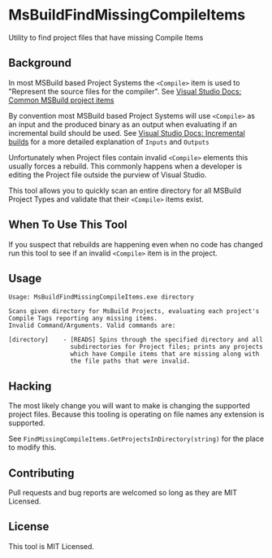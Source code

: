 # MsBuildFindMissingCompileItems
Utility to find project files that have missing Compile Items

## Background
In most MSBuild based Project Systems the  `<Compile>` item is used to "Represent the source files for the compiler". See [Visual Studio Docs: Common MSBuild project items](https://docs.microsoft.com/en-ie/visualstudio/msbuild/common-msbuild-project-items?view=vs-2019#compile)

By convention most MSBuild based Project Systems will use `<Compile>` as an input and the produced binary as an output when evaluating if an incremental build should be used. See [Visual Studio Docs: Incremental builds](https://docs.microsoft.com/en-ie/visualstudio/msbuild/incremental-builds?view=vs-2019) for a more detailed explanation of `Inputs` and `Outputs`

Unfortunately when Project files contain invalid `<Compile>` elements this usually forces a rebuild. This commonly happens when a developer is editing the Project file outside the purview of Visual Studio.

This tool allows you to quickly scan an entire directory for all MSBuild Project Types and validate that their `<Compile>` items exist.

## When To Use This Tool
If you suspect that rebuilds are happening even when no code has changed run this tool to see if an invalid `<Compile>` item is in the project.

## Usage
```
Usage: MsBuildFindMissingCompileItems.exe directory

Scans given directory for MsBuild Projects, evaluating each project's Compile Tags reporting any missing items.
Invalid Command/Arguments. Valid commands are:

[directory]    - [READS] Spins through the specified directory and all
                 subdirectories for Project files; prints any projects
                 which have Compile items that are missing along with
                 the file paths that were invalid.
```

## Hacking
The most likely change you will want to make is changing the supported project files. Because this tooling is operating on file names any extension is supported.

See `FindMissingCompileItems.GetProjectsInDirectory(string)` for the place to modify this.

## Contributing
Pull requests and bug reports are welcomed so long as they are MIT Licensed.

## License
This tool is MIT Licensed.